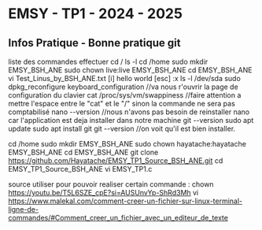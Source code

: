 
# EMSY - TP1 - 2024 - 2025
## Infos Pratique - Bonne pratique git

liste des commandes effectuer 
cd /
ls -l
cd /home
sudo mkdir EMSY_BSH_ANE
sudo chown live:live EMSY_BSH_ANE
cd EMSY_BSH_ANE
vi Test_Linus_by_BSH_ANE.txt
		[i]
  		hello world
    		[esc] :x 
ls -l /dev/sda
sudo dpkg_reconfigure keyboard_configuration
//va nous r'ouvrir la page de configuration du clavier
cat /proc/sys/vm/swappiness //faire attention a mettre l'espace entre le "cat" et le "/" sinon la commande ne sera pas comptabilisé
nano --version
//nous n'avons pas besoin de reinstaller nano car  l'application est deja installer dans notre machine
git --version
sudo apt update 
sudo apt install git 
git --version 
//on voit qu'il est bien installer. 

cd /home
sudo mkdir EMSY_BSH_ANE
sudo chown hayatache:hayatache EMSY_BSH_ANE
cd EMSY_BSH_ANE
git clone https://github.com/Hayatache/EMSY_TP1_Source_BSH_ANE.git
cd EMSY_TP1_Source_BSH_ANE
vi EMSY_TP1.c

source utiliser pour pouvoir realiser certain commande :
chown https://youtu.be/T5L6SZE_cpE?si=AUSUnvYp-ShRd3Mh
vi https://www.malekal.com/comment-creer-un-fichier-sur-linux-terminal-ligne-de-commandes/#Comment_creer_un_fichier_avec_un_editeur_de_texte
